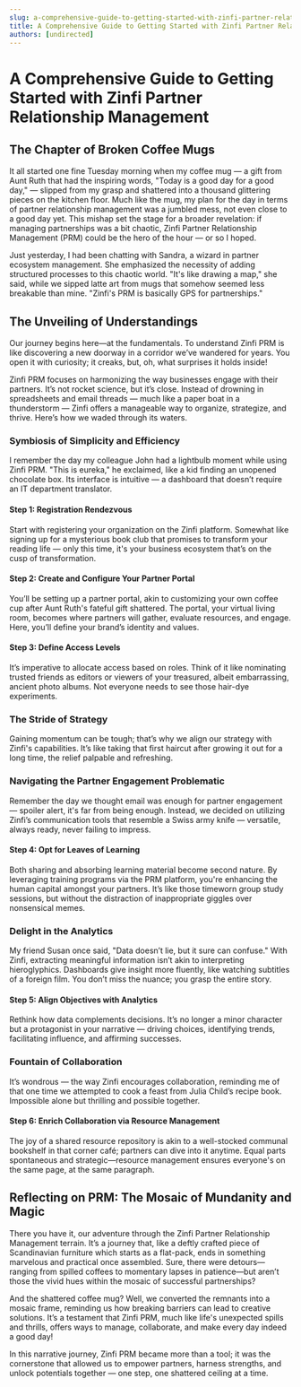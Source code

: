 ```yaml
---
slug: a-comprehensive-guide-to-getting-started-with-zinfi-partner-relationship-management
title: A Comprehensive Guide to Getting Started with Zinfi Partner Relationship Management
authors: [undirected]
---
```



# A Comprehensive Guide to Getting Started with Zinfi Partner Relationship Management

## The Chapter of Broken Coffee Mugs

It all started one fine Tuesday morning when my coffee mug — a gift from Aunt Ruth that had the inspiring words, "Today is a good day for a good day," — slipped from my grasp and shattered into a thousand glittering pieces on the kitchen floor. Much like the mug, my plan for the day in terms of partner relationship management was a jumbled mess, not even close to a good day yet. This mishap set the stage for a broader revelation: if managing partnerships was a bit chaotic, Zinfi Partner Relationship Management (PRM) could be the hero of the hour — or so I hoped.

Just yesterday, I had been chatting with Sandra, a wizard in partner ecosystem management. She emphasized the necessity of adding structured processes to this chaotic world. "It's like drawing a map," she said, while we sipped latte art from mugs that somehow seemed less breakable than mine. "Zinfi's PRM is basically GPS for partnerships."

## The Unveiling of Understandings

Our journey begins here—at the fundamentals. To understand Zinfi PRM is like discovering a new doorway in a corridor we’ve wandered for years. You open it with curiosity; it creaks, but, oh, what surprises it holds inside!

Zinfi PRM focuses on harmonizing the way businesses engage with their partners. It’s not rocket science, but it’s close. Instead of drowning in spreadsheets and email threads — much like a paper boat in a thunderstorm — Zinfi offers a manageable way to organize, strategize, and thrive. Here’s how we waded through its waters.

### Symbiosis of Simplicity and Efficiency

I remember the day my colleague John had a lightbulb moment while using Zinfi PRM. "This is eureka," he exclaimed, like a kid finding an unopened chocolate box. Its interface is intuitive — a dashboard that doesn’t require an IT department translator.

#### Step 1: Registration Rendezvous

Start with registering your organization on the Zinfi platform. Somewhat like signing up for a mysterious book club that promises to transform your reading life — only this time, it's your business ecosystem that’s on the cusp of transformation.

#### Step 2: Create and Configure Your Partner Portal

You’ll be setting up a partner portal, akin to customizing your own coffee cup after Aunt Ruth's fateful gift shattered. The portal, your virtual living room, becomes where partners will gather, evaluate resources, and engage. Here, you’ll define your brand’s identity and values.

#### Step 3: Define Access Levels

It’s imperative to allocate access based on roles. Think of it like nominating trusted friends as editors or viewers of your treasured, albeit embarrassing, ancient photo albums. Not everyone needs to see those hair-dye experiments.

### The Stride of Strategy

Gaining momentum can be tough; that’s why we align our strategy with Zinfi's capabilities. It’s like taking that first haircut after growing it out for a long time, the relief palpable and refreshing.

### Navigating the Partner Engagement Problematic

Remember the day we thought email was enough for partner engagement — spoiler alert, it's far from being enough. Instead, we decided on utilizing Zinfi’s communication tools that resemble a Swiss army knife — versatile, always ready, never failing to impress.

#### Step 4: Opt for Leaves of Learning

Both sharing and absorbing learning material become second nature. By leveraging training programs via the PRM platform, you're enhancing the human capital amongst your partners. It’s like those timeworn group study sessions, but without the distraction of inappropriate giggles over nonsensical memes.

### Delight in the Analytics

My friend Susan once said, "Data doesn’t lie, but it sure can confuse." With Zinfi, extracting meaningful information isn’t akin to interpreting hieroglyphics. Dashboards give insight more fluently, like watching subtitles of a foreign film. You don’t miss the nuance; you grasp the entire story.

#### Step 5: Align Objectives with Analytics

Rethink how data complements decisions. It’s no longer a minor character but a protagonist in your narrative — driving choices, identifying trends, facilitating influence, and affirming successes.

### Fountain of Collaboration

It’s wondrous — the way Zinfi encourages collaboration, reminding me of that one time we attempted to cook a feast from Julia Child’s recipe book. Impossible alone but thrilling and possible together.

#### Step 6: Enrich Collaboration via Resource Management

The joy of a shared resource repository is akin to a well-stocked communal bookshelf in that corner café; partners can dive into it anytime. Equal parts spontaneous and strategic—resource management ensures everyone's on the same page, at the same paragraph.

## Reflecting on PRM: The Mosaic of Mundanity and Magic

There you have it, our adventure through the Zinfi Partner Relationship Management terrain. It’s a journey that, like a deftly crafted piece of Scandinavian furniture which starts as a flat-pack, ends in something marvelous and practical once assembled. Sure, there were detours—ranging from spilled coffees to momentary lapses in patience—but aren’t those the vivid hues within the mosaic of successful partnerships?

And the shattered coffee mug? Well, we converted the remnants into a mosaic frame, reminding us how breaking barriers can lead to creative solutions. It’s a testament that Zinfi PRM, much like life's unexpected spills and thrills, offers ways to manage, collaborate, and make every day indeed a good day!

In this narrative journey, Zinfi PRM became more than a tool; it was the cornerstone that allowed us to empower partners, harness strengths, and unlock potentials together — one step, one shattered ceiling at a time.